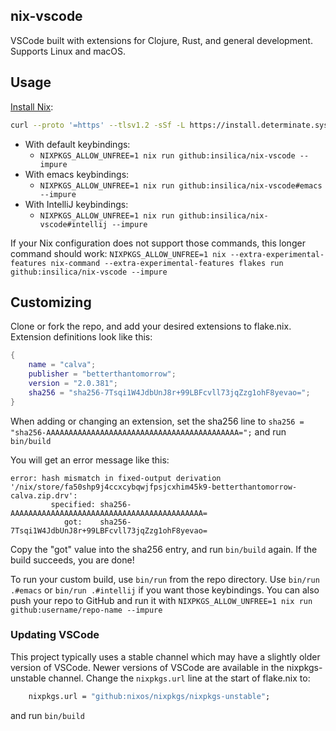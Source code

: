 ## nix-vscode

VSCode built with extensions for Clojure, Rust, and general development. Supports Linux and macOS.

## Usage

[Install Nix](https://github.com/DeterminateSystems/nix-installer):
```bash
curl --proto '=https' --tlsv1.2 -sSf -L https://install.determinate.systems/nix | sh -s -- install
```

- With default keybindings:
    - `NIXPKGS_ALLOW_UNFREE=1 nix run github:insilica/nix-vscode --impure`
- With emacs keybindings:
    - `NIXPKGS_ALLOW_UNFREE=1 nix run github:insilica/nix-vscode#emacs --impure`
- With IntelliJ keybindings:
    - `NIXPKGS_ALLOW_UNFREE=1 nix run github:insilica/nix-vscode#intellij --impure`

If your Nix configuration does not support those commands, this longer command should work: `NIXPKGS_ALLOW_UNFREE=1 nix --extra-experimental-features nix-command --extra-experimental-features flakes run github:insilica/nix-vscode --impure`

## Customizing

Clone or fork the repo, and add your desired extensions to flake.nix.
Extension definitions look like this:
```nix
{
    name = "calva";
    publisher = "betterthantomorrow";
    version = "2.0.381";
    sha256 = "sha256-7Tsqi1W4JdbUnJ8r+99LBFcvll73jqZzg1ohF8yevao=";
}
```

When adding or changing an extension, set the sha256 line to `sha256 = "sha256-AAAAAAAAAAAAAAAAAAAAAAAAAAAAAAAAAAAAAAAAAAA=";` and run `bin/build`

You will get an error message like this:
```
error: hash mismatch in fixed-output derivation '/nix/store/fa50shp9j4ccxcybqwjfpsjcxhim45k9-betterthantomorrow-calva.zip.drv':
         specified: sha256-AAAAAAAAAAAAAAAAAAAAAAAAAAAAAAAAAAAAAAAAAAA=
            got:    sha256-7Tsqi1W4JdbUnJ8r+99LBFcvll73jqZzg1ohF8yevao=
```

Copy the "got" value into the sha256 entry, and run `bin/build` again. If the build succeeds, you are done!

To run your custom build, use `bin/run` from the repo directory. Use `bin/run .#emacs` or `bin/run .#intellij` if you want those keybindings. You can also push your repo to GitHub and run it with `NIXPKGS_ALLOW_UNFREE=1 nix run github:username/repo-name --impure`

### Updating VSCode

This project typically uses a stable channel which may have a slightly older version of VSCode. Newer versions of VSCode are available in the nixpkgs-unstable channel.
Change the `nixpkgs.url` line at the start of flake.nix to:
```nix
    nixpkgs.url = "github:nixos/nixpkgs/nixpkgs-unstable";
```
and run `bin/build`
